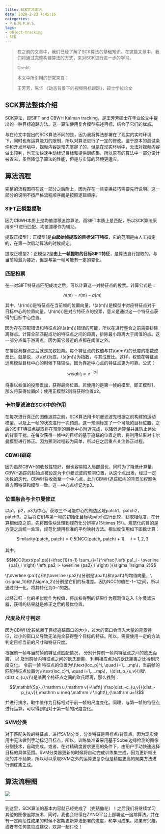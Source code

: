 ```yaml
---
title: SCK学习笔记
date: 2020-2-23 7:45:16
categories:
- P.E.M.P.W.S.
tags:
- Object-tracking
- SCK
---
```


> 在之前的文章中，我们已经了解了SCK算法的基础知识。在这篇文章中，我们将通过完整构建算法的方式，来对SCK进行进一步的学习。
>
> Credit:
>
> 本文中所引用的研究来自：
>
> 王芳芳，陈华 《动态背景下的视频目标跟踪》，硕士学位论文

## SCK算法整体介绍

SCK算法，即SIFT and CBWH Kalman tracking，是王芳芳硕士在毕业论文中提出的一种目标追踪方法。这一算法使用复合模型描述目标，结合了它们的优点。

与在论文中提出的SCK算法不同的是，因为我将算法部署在了现实的实时环境下，同时也有运算能力的限制，所以对算法进行了一定的修改。鉴于原本的测试条件和开发环境中，视频内容是预先掌握了的，但是在现实环境中，无法对视频内容做出预判，也无法快速手动标记目标和提供训练集，所以原有的算法中一部分设计被省去，虽然降低了算法的性能，但是与实际的环境更适应。

## 算法流程

完整的流程图将在这一部分之后附上，因为存在一些变换技巧需要先行说明。这一部分的说明不按严格流程顺序而是按照逻辑顺序。

### SIFT正模型提取

因为CBWH本质上是均值漂移追踪算法，而SIFT本质上是匹配，所以SCK算法采用SIFT进行匹配，均值漂移作为辅助。

提取正模型1：正模型1是**由起始帧提取的目标SIFT特征**，它的范围是由人工指定的，在第一次启动算法的时候规定。

提取正模型2：正模型2是**由上一帧提取的目标SIFT特征**，是算法自行提取的，与当前帧最为接近，但是与第一帧可能有一定的变化。

### 匹配投票

在一对SIFT特征点匹配成功之后，可以计算这一对特征点的投票。计算公式是：

$$h(m)=r(m)-a(m)$$

其中，\\(r(m)\\)是特征点在当前帧的位置向量，\\(a(m)\\)是模型中对应特征点对于目标中心的位置向量。\\(h(m)\\)是对应特征点的投票，意义是通过这一个特征点获得的目标中心位置。

因为存在匹配错误和特征点的\\(a(m)\\)错误的可能，所以在进行整合之前需要排除离群点。计算全部匹配成功的特征点之间的距离，排除最小距离大于阈值的点。这一部分点属于游离点，因为离它最近的点都在阈值之外。

在排除离群点之后就是加权投票。每个特征点的权值与其\\(a(m)\\)的长度的指数成反比。就是说，以\\(e\\)为底，\\(a(m)\\)为指数，与其成反比。这样，权值在特征点远离模型目标中心的时候下降较快，因为靠近中心点的特征点更为可靠。公式：

$$weight_i \propto e^{-|a_i|}$$

将乘以权值的投票累加，获得最终位置。若使用的是第一帧的模型，即正模型1，那么将获得位置p1；使用正模型2则将获得位置p2。

### 卡尔曼滤波在SCK中的作用

在每次进行真正的图像追踪之前，SCK算法用卡尔曼滤波先根据之前构建的运动模型，以及上一帧的状态进行一次预测。这一预测标定了一个可能的目标位置，之后的SIFT特征点提取将在预测的目标中心附近完成，以降低运算量并且防止远处的背景干扰。在每次获得一帧中的目标的基于追踪的位置之后，将利用结果对卡尔曼模型进行修正。因为预测过程较为简单，所以在之后重点关注修正过程。

### CBWH跟踪

因为虽然CBWH的收敛性较好，但也容易陷入局部最优，同时为了降低计算量，CBWH追踪的起始点被设定为卡尔曼滤波的预测位置，从这个点出发，经过一定次数的迭代，CBWH将收敛至一个中心点，此时CBWH追踪框内的背景加权颜色直方图特征和模型一致。这一中心点标记为p3。

### 位置融合与卡尔曼修正

以p1，p2，p3为中心，获取三个可能中心的周边区域patch1，patch2，patch3。之后将它们与第一帧的初始化目标块patch进行比较，获取相似度。在计算相似度之前，先将图像块处理到规范化分辨率\\(15\times 15\\)。规范化的目的是方便之后统一处理，规范化使用标准的平均映射方法。相似度使用如下函数计算：

$$\text{Similarity}\left(\text{patch}_{i},\text{patch}\right)= 0.5 \left(\mathrm{NCC}\left(\text{patch}_{i},\text{patch}\right) +1\right),\quad i=1,2,3$$

其中，

$$NCC(\text{pa1,pa})=\frac{1}{n-1} \sum_{i=1}^n\frac{\left( pa1_i - \overline {pa1}_i \right) \left( pa2_i- \overline {pa2}_i \right) }{\sigma_1\sigma_2}$$

\\(\overline {pa1}\\)和\\(\overline {pa2}\\)分别是\\(pa1\\)和\\(pa1\\)的均值向量，\\(\sigma_1\\)和\\(\sigma_2\\)分别是它们的标准差。因为NCC的值在-1~1之间，所以通过归一化，将其转化为0~1的数。

以经过归一化的相似度作为权值，将加权得到的结果作为观测值送入卡尔曼滤波器，获得的结果就是修正之后的最优位置。

### 尺度及尺寸判定

因为CBWH比较依赖于目标追踪窗口的大小，过大的窗口会混入大量的背景特征，过小的窗口又导致无法完全获得整个目标的特征。所以，需要使用一定的方法判定目标当前的尺寸和特征尺度。

根据前一帧与当前帧的特征点匹配情况， 分别计算前一帧内特征点之间的欧氏距离， 以
及当前帧内特征点之间的欧氏距离， 利用相应点对的欧氏距离之比得到尺度变化。 令前一帧
特征点的位置为\\(\text{loc_p}^i, \quad i=1,....mp\\)，当前帧的匹配特征点位置为\\(\text{loc_c}^i, \quad i=1,....mp\\)，\\(dist\_p_{u,v}\\)和\\(dist\_c_{u,v}\\)是某两个特征点之间的欧氏距离，那么找到：

$$\mathbf{Sp}_{\mathrm u,\mathrm v}=\left\{ \frac{dist_-c_{u,v}}{dist_-p_{u,v}},\mathrm u \neq \mathrm v \right\}_{\mathrm u=1}$$

并进行排序，取中值作为目标相对于前一帧的尺度变化。同理，与第一帧的特征点进行运算，可以得到相对于第一帧的尺度变化。

### SVM分类

对于匹配失败的特征点，进行SVM分类，分类特征是目标点/背景点。因为现实使用中无法做到手动标记目标点，所以，训练集准备采用基于Sobel边缘检测的图像分割技术，自动完成。或者，在对精确度要求更高的条件下，由用户手动快速选择目标的具体范围。SVM分类器更新的时候将自动完成训练集生成，因为更新帧出现的并不频繁，所以可以采取SVM之外的运算更复杂但是精度更高的聚类方法进行训练集生成。

## 算法流程图

<img src="{{site.baseurl}}/assets/images/in_posts/2020_2_23/SCK.png">

---

到这里，SCK算法的基本内容就已经完成了（完结撒花）！之后我们将继续学习其他的图像追踪技术，同时，我也会继续在ZYNQ平台上部署这一追踪算法，并在有一定阶段性成果的时候不定期更新算法部署的进度，和学习成果。如果有兴趣，或者有任何意见或建议，欢迎一起讨论！
